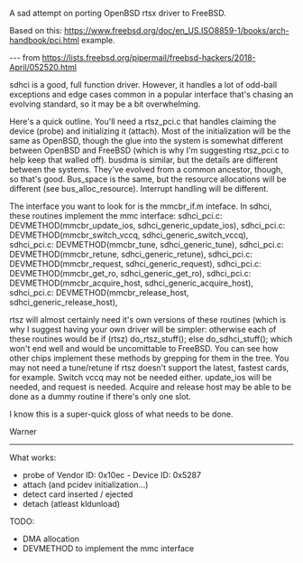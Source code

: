 
A sad attempt on porting OpenBSD rtsx driver to FreeBSD.

Based on this: https://www.freebsd.org/doc/en_US.ISO8859-1/books/arch-handbook/pci.html example.

--- from https://lists.freebsd.org/pipermail/freebsd-hackers/2018-April/052520.html

sdhci is a good, full function driver. However, it handles a lot of
odd-ball exceptions and edge cases common in a popular interface that's
chasing an evolving standard, so it may be a bit overwhelming.

Here's a quick outline. You'll need a rtsz_pci.c that handles claiming the
device (probe) and initializing it (attach). Most of the initialization
will be the same as OpenBSD, though the glue into the system is somewhat
different between OpenBSD and FreeBSD (which is why I'm suggesting
rtsz_pci.c to help keep that walled off). busdma is similar, but the
details are different between the systems. They've evolved from a common
ancestor, though, so that's good. Bus_space is the same, but the resource
allocations will be different (see bus_alloc_resource). Interrupt handling
will be different.

The interface you want to look for is the mmcbr_if.m inteface. In sdhci,
these routines implement the mmc interface:
sdhci_pci.c: DEVMETHOD(mmcbr_update_ios, sdhci_generic_update_ios),
sdhci_pci.c: DEVMETHOD(mmcbr_switch_vccq, sdhci_generic_switch_vccq),
sdhci_pci.c: DEVMETHOD(mmcbr_tune, sdhci_generic_tune),
sdhci_pci.c: DEVMETHOD(mmcbr_retune, sdhci_generic_retune),
sdhci_pci.c: DEVMETHOD(mmcbr_request, sdhci_generic_request),
sdhci_pci.c: DEVMETHOD(mmcbr_get_ro, sdhci_generic_get_ro),
sdhci_pci.c: DEVMETHOD(mmcbr_acquire_host,   sdhci_generic_acquire_host),
sdhci_pci.c: DEVMETHOD(mmcbr_release_host,   sdhci_generic_release_host),

rtsz will almost certainly need it's own versions of these routines (which
is why I suggest having your own driver will be simpler: otherwise each of
these routines would be if (rtsz) do_rtsz_stuff(); else do_sdhci_stuff();
which won't end well and would be uncomittable to FreeBSD. You can see how
other chips implement these methods by grepping for them in the tree. You
may not need a tune/retune if rtsz doesn't support the latest, fastest
cards, for example. Switch vccq may not be needed either. update_ios will
be needed, and request is needed. Acquire and release host may be able to
be done as a dummy routine if there's only one slot.

I know this is a super-quick gloss of what needs to be done.

Warner

--------------------------------------------------------------------------

What works:

 - probe of Vendor ID: 0x10ec - Device ID: 0x5287
 - attach (and pcidev initialization...)
 - detect card inserted / ejected
 - detach (atleast kldunload)

TODO:

 - DMA allocation
 - DEVMETHOD to implement the mmc interface
